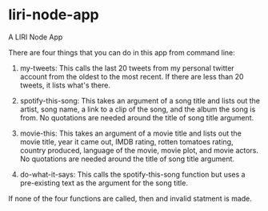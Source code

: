 # liri-node-app
A LIRI Node App

There are four things that you can do in this app from command line:

1) my-tweets:
    This calls the last 20 tweets from my personal twitter account from the oldest to the most recent.  If there are less than 20 tweets, it lists what's there.

2) spotify-this-song:
    This takes an argument of a song title and lists out the artist, song name, a link to a clip of the song, and the album the song is from.  No quotations are needed around the title of song title argument.

3) movie-this:
    This takes an argument of a movie title and lists out the movie title, year it came out, IMDB rating, rotten tomatoes rating, country produced, language of the movie, movie plot, and movie actors.  No quotations are needed around the title of song title argument.

4) do-what-it-says:
    This calls the spotify-this-song function but uses a pre-existing text as the argument for the song title.

If none of the four functions are called, then and invalid statment is made.